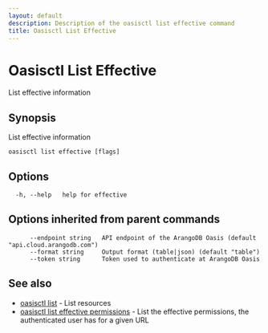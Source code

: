 ```yaml
---
layout: default
description: Description of the oasisctl list effective command
title: Oasisctl List Effective
---
```

# Oasisctl List Effective

List effective information

## Synopsis

List effective information

```
oasisctl list effective [flags]
```

## Options

```
  -h, --help   help for effective
```

## Options inherited from parent commands

```
      --endpoint string   API endpoint of the ArangoDB Oasis (default "api.cloud.arangodb.com")
      --format string     Output format (table|json) (default "table")
      --token string      Token used to authenticate at ArangoDB Oasis
```

## See also

* [oasisctl list](oasisctl-list.html)	 - List resources
* [oasisctl list effective permissions](oasisctl-list-effective-permissions.html)	 - List the effective permissions, the authenticated user has for a given URL


